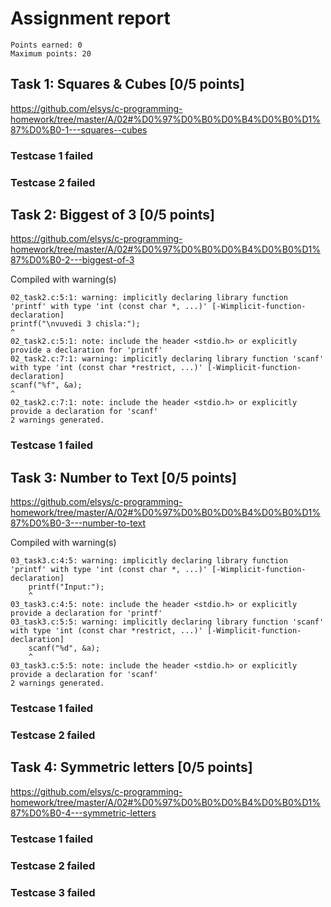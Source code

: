 # Assignment report
```
Points earned: 0
Maximum points: 20
```

## Task 1: Squares & Cubes [0/5 points]
https://github.com/elsys/c-programming-homework/tree/master/A/02#%D0%97%D0%B0%D0%B4%D0%B0%D1%87%D0%B0-1---squares--cubes

### Testcase 1 failed
### Testcase 2 failed

## Task 2: Biggest of 3 [0/5 points]
https://github.com/elsys/c-programming-homework/tree/master/A/02#%D0%97%D0%B0%D0%B4%D0%B0%D1%87%D0%B0-2---biggest-of-3

Compiled with warning(s)
```
02_task2.c:5:1: warning: implicitly declaring library function 'printf' with type 'int (const char *, ...)' [-Wimplicit-function-declaration]
printf("\nvuvedi 3 chisla:");
^
02_task2.c:5:1: note: include the header <stdio.h> or explicitly provide a declaration for 'printf'
02_task2.c:7:1: warning: implicitly declaring library function 'scanf' with type 'int (const char *restrict, ...)' [-Wimplicit-function-declaration]
scanf("%f", &a);
^
02_task2.c:7:1: note: include the header <stdio.h> or explicitly provide a declaration for 'scanf'
2 warnings generated.

```
### Testcase 1 failed

## Task 3: Number to Text [0/5 points]
https://github.com/elsys/c-programming-homework/tree/master/A/02#%D0%97%D0%B0%D0%B4%D0%B0%D1%87%D0%B0-3---number-to-text

Compiled with warning(s)
```
03_task3.c:4:5: warning: implicitly declaring library function 'printf' with type 'int (const char *, ...)' [-Wimplicit-function-declaration]
    printf("Input:");
    ^
03_task3.c:4:5: note: include the header <stdio.h> or explicitly provide a declaration for 'printf'
03_task3.c:5:5: warning: implicitly declaring library function 'scanf' with type 'int (const char *restrict, ...)' [-Wimplicit-function-declaration]
    scanf("%d", &a);
    ^
03_task3.c:5:5: note: include the header <stdio.h> or explicitly provide a declaration for 'scanf'
2 warnings generated.

```
### Testcase 1 failed
### Testcase 2 failed

## Task 4: Symmetric letters [0/5 points]
https://github.com/elsys/c-programming-homework/tree/master/A/02#%D0%97%D0%B0%D0%B4%D0%B0%D1%87%D0%B0-4---symmetric-letters

### Testcase 1 failed
### Testcase 2 failed
### Testcase 3 failed
